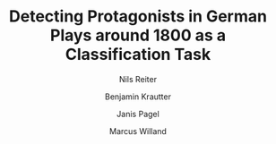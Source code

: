 ---
layout: pub
type: inproceedings
title: "Detecting Protagonists in German Plays around 1800 as a Classification Task"
author:
- Nils Reiter
- Benjamin Krautter
- Janis Pagel
- Marcus Willand
location: "Galway, Ireland"
booktitle: "Abstracts of EADH: Data in the Digital Humanities"
year: 2018
month: 12
---